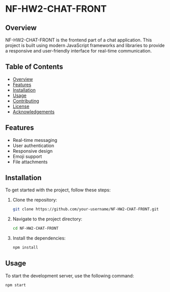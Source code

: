 # NF-HW2-CHAT-FRONT

## Overview

NF-HW2-CHAT-FRONT is the frontend part of a chat application. This project is built using modern JavaScript frameworks and libraries to provide a responsive and user-friendly interface for real-time communication.

## Table of Contents

- [Overview](#overview)
- [Features](#features)
- [Installation](#installation)
- [Usage](#usage)
- [Contributing](#contributing)
- [License](#license)
- [Acknowledgements](#acknowledgements)

## Features

- Real-time messaging
- User authentication
- Responsive design
- Emoji support
- File attachments

## Installation

To get started with the project, follow these steps:

1. Clone the repository:

    ```sh
    git clone https://github.com/your-username/NF-HW2-CHAT-FRONT.git
    ```

2. Navigate to the project directory:

    ```sh
    cd NF-HW2-CHAT-FRONT
    ```

3. Install the dependencies:

    ```sh
    npm install
    ```

## Usage

To start the development server, use the following command:

```sh
npm start
